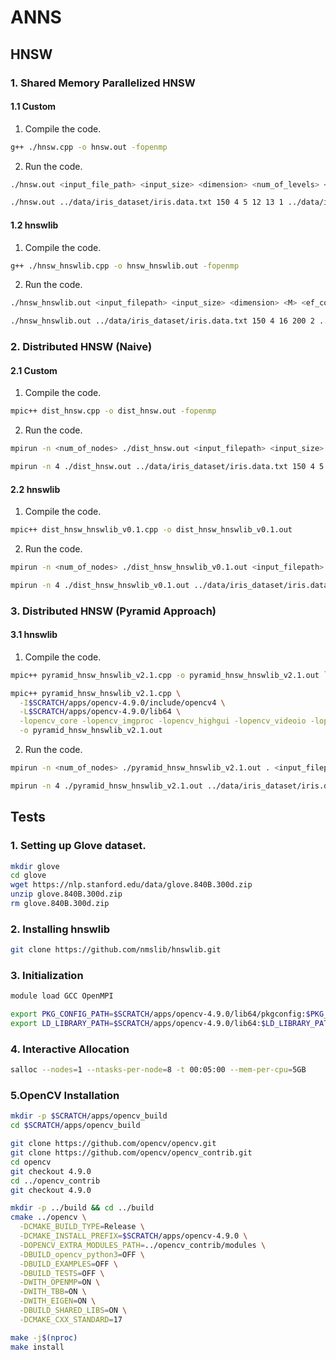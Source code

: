 # ANNS
## HNSW

### 1. Shared Memory Parallelized HNSW
#### 1.1 Custom
1. Compile the code.
```bash
g++ ./hnsw.cpp -o hnsw.out -fopenmp
```
2. Run the code.
```bash
./hnsw.out <input_file_path> <input_size> <dimension> <num_of_levels> <l> <M> <num_threads> <query_input_filepath> 
```
```bash
./hnsw.out ../data/iris_dataset/iris.data.txt 150 4 5 12 13 1 ../data/iris_dataset/query/iris_query_points_1.txt 
```
#### 1.2 hnswlib
1. Compile the code.
```bash
g++ ./hnsw_hnswlib.cpp -o hnsw_hnswlib.out -fopenmp
```
2. Run the code.
```bash
./hnsw_hnswlib.out <input_filepath> <input_size> <dimension> <M> <ef_construction> <num_threads> <query_input_filepath> <query_input_size>
```
```bash
./hnsw_hnswlib.out ../data/iris_dataset/iris.data.txt 150 4 16 200 2 ../data/iris_dataset/query/iris_query_points_1.txt 11
```

### 2. Distributed HNSW (Naive)
#### 2.1 Custom
1. Compile the code.
```bash
mpic++ dist_hnsw.cpp -o dist_hnsw.out -fopenmp
```
2. Run the code.
```bash
mpirun -n <num_of_nodes> ./dist_hnsw.out <input_filepath> <input_size> <dimension> <num_of_levels> <l> <M> <num_threads> <randomize_input> <query_inpuy_file_path>
```
```bash
mpirun -n 4 ./dist_hnsw.out ../data/iris_dataset/iris.data.txt 150 4 5 12 15 2 0 ../data/iris_dataset/query/iris_query_points_1.txt
```

#### 2.2 hnswlib
1. Compile the code.
```bash
mpic++ dist_hnsw_hnswlib_v0.1.cpp -o dist_hnsw_hnswlib_v0.1.out
```
2. Run the code.
```bash
mpirun -n <num_of_nodes> ./dist_hnsw_hnswlib_v0.1.out <input_filepath> <input_size> <dimension> <M> <ef_construction> <randomize_input> <output_filepath>
```
```bash
mpirun -n 4 ./dist_hnsw_hnswlib_v0.1.out ../data/iris_dataset/iris.data.txt 150 4 16 200 0 ../output/file.csv
```

### 3. Distributed HNSW (Pyramid Approach)
#### 3.1 hnswlib
1. Compile the code.
```bash
mpic++ pyramid_hnsw_hnswlib_v2.1.cpp -o pyramid_hnsw_hnswlib_v2.1.out `pkg-config --cflags --libs opencv4`
```
```bash
mpic++ pyramid_hnsw_hnswlib_v2.1.cpp \
  -I$SCRATCH/apps/opencv-4.9.0/include/opencv4 \
  -L$SCRATCH/apps/opencv-4.9.0/lib64 \
  -lopencv_core -lopencv_imgproc -lopencv_highgui -lopencv_videoio -lopencv_imgcodecs \
  -o pyramid_hnsw_hnswlib_v2.1.out
```
2. Run the code.
```bash
mpirun -n <num_of_nodes> ./pyramid_hnsw_hnswlib_v2.1.out . <input_filepath> <input_size> <dimension> <sample_size> <m> <branching_factor> <M> <ef_construction> <output_filepath>
```
```bash
mpirun -n 4 ./pyramid_hnsw_hnswlib_v2.1.out ../data/iris_dataset/iris.data.txt 150 4 30 12 2 16 200 ../output/file.csv
```

## Tests

### 1. Setting up Glove dataset.
```bash
mkdir glove
cd glove
wget https://nlp.stanford.edu/data/glove.840B.300d.zip
unzip glove.840B.300d.zip
rm glove.840B.300d.zip
```

### 2. Installing hnswlib
```bash
git clone https://github.com/nmslib/hnswlib.git
```
### 3. Initialization
```bash
module load GCC OpenMPI

export PKG_CONFIG_PATH=$SCRATCH/apps/opencv-4.9.0/lib64/pkgconfig:$PKG_CONFIG_PATH
export LD_LIBRARY_PATH=$SCRATCH/apps/opencv-4.9.0/lib64:$LD_LIBRARY_PATH
```

### 4. Interactive Allocation
```bash
salloc --nodes=1 --ntasks-per-node=8 -t 00:05:00 --mem-per-cpu=5GB 
```

### 5.OpenCV Installation
```bash
mkdir -p $SCRATCH/apps/opencv_build
cd $SCRATCH/apps/opencv_build

git clone https://github.com/opencv/opencv.git
git clone https://github.com/opencv/opencv_contrib.git
cd opencv
git checkout 4.9.0
cd ../opencv_contrib
git checkout 4.9.0

mkdir -p ../build && cd ../build
cmake ../opencv \
  -DCMAKE_BUILD_TYPE=Release \
  -DCMAKE_INSTALL_PREFIX=$SCRATCH/apps/opencv-4.9.0 \
  -DOPENCV_EXTRA_MODULES_PATH=../opencv_contrib/modules \
  -DBUILD_opencv_python3=OFF \
  -DBUILD_EXAMPLES=OFF \
  -DBUILD_TESTS=OFF \
  -DWITH_OPENMP=ON \
  -DWITH_TBB=ON \
  -DWITH_EIGEN=ON \
  -DBUILD_SHARED_LIBS=ON \
  -DCMAKE_CXX_STANDARD=17

make -j$(nproc)
make install
```
